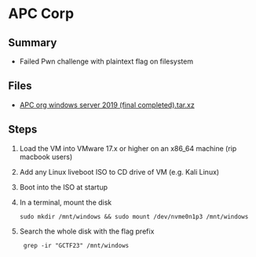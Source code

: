 # APC Corp

## Summary

- Failed Pwn challenge with plaintext flag on filesystem

## Files

- [APC org windows server 2019 (final completed).tar.xz](https://drive.google.com/file/d/1RbcNmCo1IvePIj_FVRE1NdG6g9ieYJKz/view)

## Steps

1. Load the VM into VMware 17.x or higher on an x86_64 machine (rip macbook users)
2. Add any Linux liveboot ISO to CD drive of VM (e.g. Kali Linux)
3. Boot into the ISO at startup
4. In a terminal, mount the disk

    ```shell
    sudo mkdir /mnt/windows && sudo mount /dev/nvme0n1p3 /mnt/windows
    ```

5. Search the whole disk with the flag prefix

   ```shell
    grep -ir "GCTF23" /mnt/windows
   ```

